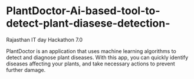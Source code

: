 # PlantDoctor-Ai-based-tool-to-detect-plant-diasese-detection-
Rajasthan IT day Hackathon 7.0

PlantDoctor is an application that uses machine learning algorithms to detect and diagnose plant diseases. With this app, you can quickly identify diseases affecting your plants, and take necessary actions to prevent further damage.
